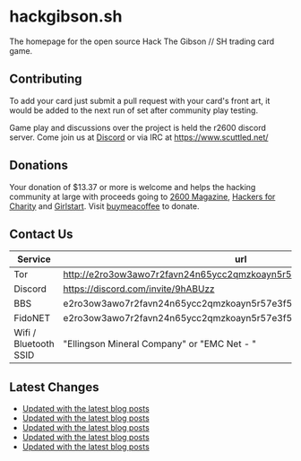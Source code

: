 # hackgibson.sh
The homepage for the open source Hack The Gibson // SH trading card game.


## Contributing

To add your card just submit a pull request with your card's front art, it would be added to the next run of set after community play testing.

Game play and discussions over the project is held the r2600 discord server. Come join us at [Discord](https://discord.com/invite/9hABUzz) or via IRC at https://www.scuttled.net/


## Donations

Your donation of $13.37 or more is welcome and helps the hacking community at large with proceeds going to [2600 Magazine](https://2600.com/), [Hackers for Charity](https://hackersforcharity.org) and [Girlstart](https://girlstart.org).  Visit [buymeacoffee](https://www.buymeacoffee.com/hackgibson.sh) to donate.


## Contact Us

Service | url
-|-
Tor | http://e2ro3ow3awo7r2favn24n65ycc2qmzkoayn5r57e3f56nvjwdcgg32ad.onion
Discord | https://discord.com/invite/9hABUzz
BBS | e2ro3ow3awo7r2favn24n65ycc2qmzkoayn5r57e3f56nvjwdcgg32ad.onion:23
FidoNET | e2ro3ow3awo7r2favn24n65ycc2qmzkoayn5r57e3f56nvjwdcgg32ad.onion:24554
Wifi / Bluetooth SSID | "Ellingson Mineral Company" or "EMC Net - <fidonet address>"

## Latest Changes
<!-- BLOG-POST-LIST:START -->
- [Updated with the latest blog posts](https://github.com/DFW2600/hackgibson.sh/commit/1b0b713e18c44a040cf0c1dcfaf9a39e63460f16)
- [Updated with the latest blog posts](https://github.com/DFW2600/hackgibson.sh/commit/b2f2211293b75122cee4f4c628ac3404e7dcd039)
- [Updated with the latest blog posts](https://github.com/DFW2600/hackgibson.sh/commit/61738b4d27e3fe58b0ef8d19bc65229665ceb052)
- [Updated with the latest blog posts](https://github.com/DFW2600/hackgibson.sh/commit/3dae48181ef5108c01befd8af154409a3d34cc0c)
- [Updated with the latest blog posts](https://github.com/DFW2600/hackgibson.sh/commit/0dbfab2ed1bec0702f77b236fea8d44e3a6d2fef)
<!-- BLOG-POST-LIST:END -->

